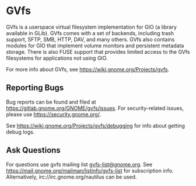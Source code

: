 # GVfs

GVfs is a userspace virtual filesystem implementation for GIO (a library
available in GLib). GVfs comes with a set of backends, including trash support,
SFTP, SMB, HTTP, DAV, and many others. GVfs also contains modules for GIO that
implement volume monitors and persistent metadata storage. There is also FUSE
support that provides limited access to the GVfs filesystems for applications
not using GIO.

For more info about GVfs, see https://wiki.gnome.org/Projects/gvfs.

## Reporting Bugs

Bug reports can be found and filed at https://gitlab.gnome.org/GNOME/gvfs/issues.
For security-related issues, please use https://security.gnome.org/.

See https://wiki.gnome.org/Projects/gvfs/debugging for info about getting debug
logs.

## Ask Questions

For questions use gvfs mailing list [gvfs-list@gnome.org](mailto:gvfs-list@gnome.org).
See https://mail.gnome.org/mailman/listinfo/gvfs-list for subscription info.
Alternatively, irc://irc.gnome.org/nautilus can be used.
